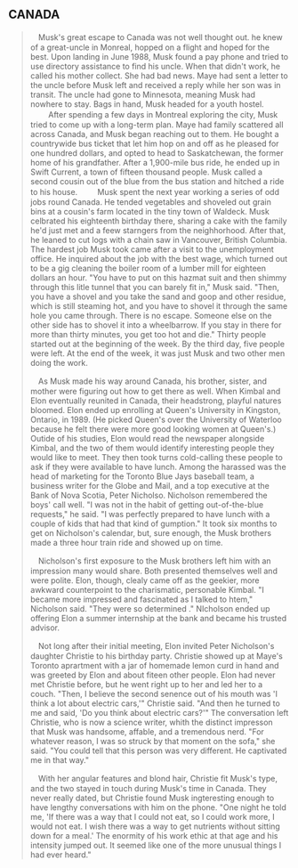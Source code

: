 CANADA
---

>　Musk's great escape to Canada was not well thought out. he knew of a great-uncle in Monreal, hopped on a flight and hoped for the best. Upon landing in June 1988, Musk found a pay phone and tried to use directory assistance to find his uncle. When that didn't work, he called his mother collect. She had bad news. Maye had sent a letter to the uncle before Musk left and received a reply while her son was in transit. The uncle had gone to Minnesota, meaning Musk had nowhere to stay. Bags in hand, Musk headed for a youth hostel.
>　
>　After spending a few days in Montreal exploring the city, Musk tried to come up with a long-term plan. Maye had family scattered all across Canada, and Musk began reaching out to them. He bought a countrywide bus ticket that let him hop on and off as he pleased for one hundred dollars, and opted to head to Saskatchewan, the former home of his grandfather. After a 1,900-mile bus ride, he ended up in Swift Current, a town of fifteen thousand people. Musk called a second cousin out of the blue from the bus station and hitched a ride to his house.
>　
>　Musk spent the next year working a series of odd jobs round Canada. He tended vegetables and shoveled out grain bins at a cousin's farm located in the tiny town of Waldeck. Musk celbrated his eighteenth birthday there, sharing a cake with the family he'd just met and a feew starngers from the neighhorhood. After that, he leaned to cut logs with a chain saw in Vancouver, British Columbia. The hardest job Musk took came after a visit to the unemployment office. He inquired about the job with the best wage, which turned out to be a gig cleaning the boiler room of a lumber mill for eighteen dollars an hour. "You have to put on this hazmat suit and then shimmy through this litle tunnel that you can barely fit in," Musk said. "Then, you have a shovel and you take the sand and goop and other residue, which is still steaming hot, and you have to shovel it through the same hole you came through. There is no escape. Someone else on the other side has to shovel it into a wheelbarrow. If you stay in there for more than thirty minutes, you get too hot and die." Thirty people started out at the beginning of the week. By the third day, five people were left. At the end of the week, it was just Musk and two other men doing the work.
>
>　As Musk made his way around Canada, his brother, sister, and mother were figuring out how to get there as well. When Kimbal and Elon eventually reunited in Canada, their headstrong, playful natures bloomed. Elon ended up enrolling at Queen's University in Kingston, Ontario, in 1989. (He picked Queen's over the University of Waterloo because he felt there were more good looking women at Queen's.) Outide of his studies, Elon would read the newspaper alongside Kimbal, and the two of them would identify interesting people they would like to meet. They then took turns cold-calling these people to ask if they were available to have lunch. Among the harassed was the head of marketing for the Toronto Blue Jays baseball team, a business writer for the Globe and Mail, and a top executive at the Bank of Nova Scotia, Peter Nicholso. Nicholson remembered the boys' call well. "I was not in the habit of getting out-of-the-blue requests," he said. "I was perfectly prepared to have lunch with a couple of kids that had that kind of gumption." It took six months to get on Nicholson's calendar, but, sure enough, the Musk brothers made a three hour train ride and showed up on time.
>
>　Nicholson's first exposure to the Musk brothers left him with an impression many would share. Both presented themselves well and were polite. Elon, though, clealy came off as the geekier, more awkward counterpoint to the charismatic, personable Kimbal. "I became more impressed and fascinated as I talked to htem," Nicholson said. "They were so determined ." NIcholson ended up offering Elon a summer internship at the bank and became his trusted advisor.
>
>　Not long after their initial meeting, Elon invited Peter Nicholson's daughter Christie to his birthday party. Christie showed up at Maye's Toronto aprartment with a jar of homemade lemon curd in hand and was greeted by Elon and about fiteen other people. Elon had never met Christie before, but he went right up to her and led her to a couch. "Then, I believe the second senence out of his mouth was 'I think a lot about electric cars,'" Christie said. "And then he turned to me and said, 'Do you think about electric cars?'" The conversation left Christie, who is now a science writer, whith the distinct impresson that Musk was handsome, affable, and a tremendous nerd. "For whatever reason, I was so struck by that moment on the sofa," she said. "You could tell that this person was very different. He captivated me in that way."
>
>　With her angular features and blond hair, Christie fit Musk's type, and the two stayed in touch during Musk's time in Canada. They never really dated, but Christie found Musk ingteresting enough to have lengthy conversations with him on the phone. "One night he told me, 'If there was a way that I could not eat, so I could work more, I would not eat. I wish there was a way to get nutrients without sitting down for a meal.' The enormity of his work ethic at that age and his intensity jumped out. It seemed like one of the more unusual things I had ever heard."